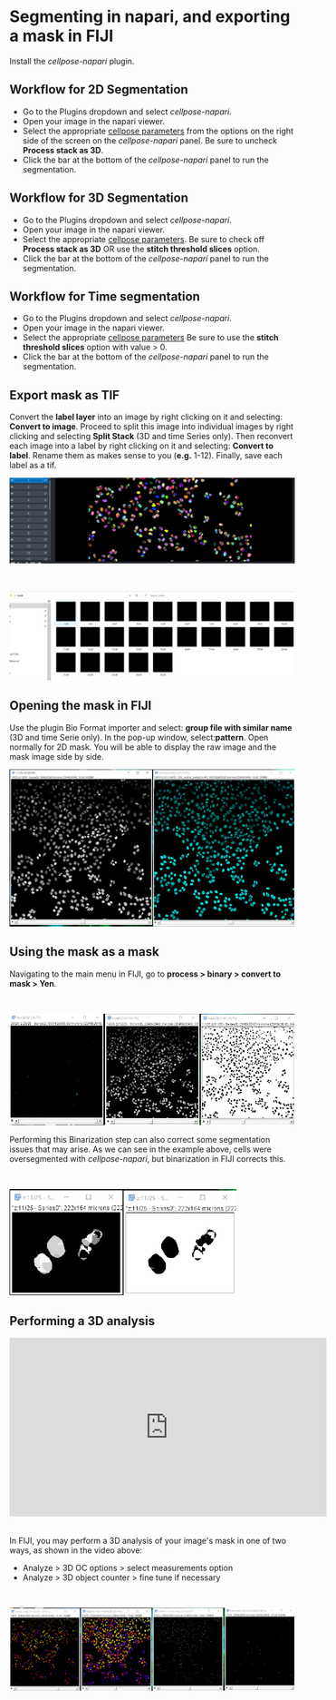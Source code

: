 # Segmenting in napari, and exporting a mask in FIJI  

Install the  *cellpose-napari* plugin.   

## Workflow for 2D Segmentation

* Go to the Plugins dropdown and select *cellpose-napari*.
* Open your image in the napari viewer. 
* Select the appropriate [cellpose parameters](cellpose-parameters.md) from the options on the right side of the screen on the *cellpose-napari* panel. Be sure to uncheck **Process stack as 3D**.
* Click the bar at the bottom of the *cellpose-napari* panel to run the segmentation.

## Workflow for 3D Segmentation

* Go to the Plugins dropdown and select *cellpose-napari*.
* Open your image in the napari viewer. 
* Select the appropriate [cellpose parameters](cellpose-parameters.md). Be sure to check off **Process stack as 3D** OR use the **stitch threshold slices** option.
* Click the bar at the bottom of the *cellpose-napari* panel to run the segmentation.

## Workflow for Time segmentation

* Go to the Plugins dropdown and select *cellpose-napari*.
* Open your image in the napari viewer.  
* Select the appropriate [cellpose parameters](cellpose-parameters.md) Be sure to use the **stitch threshold slices** option with value > 0.
* Click the bar at the bottom of the *cellpose-napari* panel to run the segmentation.

## Export mask as TIF

Convert the **label layer** into an image by right clicking on it and selecting: **Convert to image**. Proceed to split this image into individual images by right clicking and selecting **Split Stack** (3D and time Series only). Then reconvert each image into a label by right clicking on it and selecting: **Convert to label**. Rename them as makes sense to you (**e.g.** 1-12). Finally, save each label as a tif.

![Converting your image to a tif in cellpose-napari](images/cellpose3.png)

<br>

![Split stack in cellpose-napari](images/cellpose4.png)

## Opening the mask in FIJI

Use the plugin Bio Format importer and select: **group file with similar name** (3D and time Serie only). In the pop-up window, select:**pattern**. Open normally for 2D mask. You will be able to display the raw image and the mask image side by side.

![Using the plugin BioFormat importer](images/cellpose5.png)

## Using the mask as a mask

Navigating to the main menu in FIJI, go to **process > binary > convert to mask > Yen**.

<br>

![Converting to a mask in FIJI](images/cellpose6.png)

Performing this Binarization step can also correct some segmentation issues that may arise. As we can see in the example above, cells were oversegmented with *cellpose-napari*, but binarization in FIJI corrects this. 

<br>

![Binarization in FIJI](images/cellpose7.png)

## Performing a 3D analysis

<center><iframe width="560" height="315" src="https://www.youtube.com/embed/RCat0ylcSHw" title="YouTube video player" frameborder="0" allow="accelerometer; autoplay; clipboard-write; encrypted-media; gyroscope; picture-in-picture" allowfullscreen></iframe></center>

<br>

In FIJI, you may perform a 3D analysis of your image's mask in one of two ways, as shown in the video above: 

* Analyze > 3D OC options > select measurements option
* Analyze > 3D object counter > fine tune if necessary 

<br>

![3D analysis in FIJI](images/cellpose8.png)


